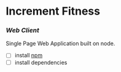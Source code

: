 # Increment Fitness
### _Web Client_

Single Page Web Application built on node.  
- [ ] install [npm](https://docs.npmjs.com/getting-started/installing-node)
- [ ] install dependencies
